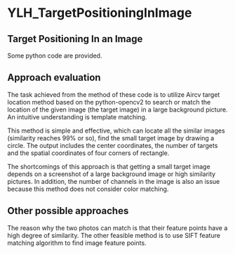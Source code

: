 # YLH_TargetPositioningInImage
## Target Positioning In an Image
Some python code are provided. 
## Approach evaluation

The task achieved from the method of these code is to utilize Aircv target location method based on the python-opencv2 to search or match the location of the given image (the target image) in a large background picture. An intuitive understanding is template matching.

This method is simple and effective, which can locate all the similar images (similarity reaches 99% or so), find the small target image by drawing a circle. The output includes the center coordinates, the number of targets and the spatial coordinates of four corners of rectangle.

The shortcomings of this approach is that getting a small target image depends on a screenshot of a large background image or high similarity pictures. In addition, the number of channels in the image is also an issue because this method does not consider color matching.

## Other possible approaches
The reason why the two photos can match is that their feature points have a high degree of similarity. The other feasible method is to use SIFT feature matching algorithm to find image feature points.
